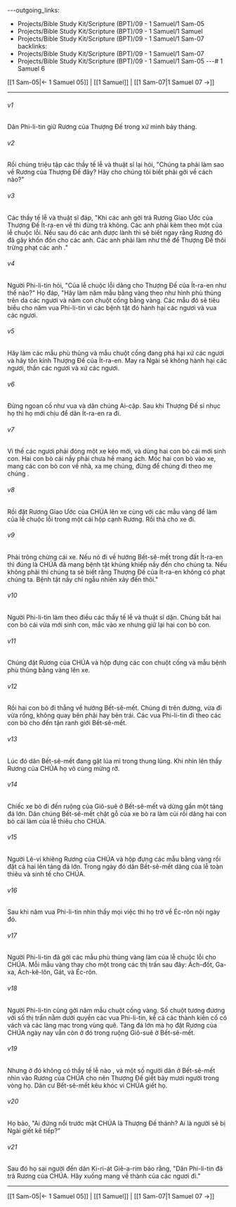 ---outgoing_links:
  - Projects/Bible Study Kit/Scripture (BPT)/09 - 1 Samuel/1 Sam-05
  - Projects/Bible Study Kit/Scripture (BPT)/09 - 1 Samuel/1 Samuel
  - Projects/Bible Study Kit/Scripture (BPT)/09 - 1 Samuel/1 Sam-07
backlinks:
  - Projects/Bible Study Kit/Scripture (BPT)/09 - 1 Samuel/1 Sam-07
  - Projects/Bible Study Kit/Scripture (BPT)/09 - 1 Samuel/1 Sam-05
---# 1 Samuel 6

[[1 Sam-05|← 1 Samuel 05]] | [[1 Samuel]] | [[1 Sam-07|1 Samuel 07 →]]
***



###### v1 
Dân Phi-li-tin giữ Rương của Thượng Đế trong xứ mình bảy tháng. 

###### v2 
Rồi chúng triệu tập các thầy tế lễ và thuật sĩ lại hỏi, "Chúng ta phải làm sao về Rương của Thượng Đế đây? Hãy cho chúng tôi biết phải gởi về cách nào?" 

###### v3 
Các thầy tế lễ và thuật sĩ đáp, "Khi các anh gởi trả Rương Giao Ước của Thượng Đế Ít-ra-en về thì đừng trả không. Các anh phải kèm theo một của lễ chuộc lỗi. Nếu sau đó các anh được lành thì sẽ biết ngay rằng Rương đó đã gây khốn đốn cho các anh. Các anh phải làm như thế để Thượng Đế thôi trừng phạt các anh ." 

###### v4 
Người Phi-li-tin hỏi, "Của lễ chuộc lỗi dâng cho Thượng Đế của Ít-ra-en như thế nào?" Họ đáp, "Hãy làm năm mẫu bằng vàng theo như hình phù thủng trên da các ngươi và năm con chuột cống bằng vàng. Các mẫu đó sẽ tiêu biểu cho năm vua Phi-li-tin vì các bệnh tật đó hành hại các ngươi và vua các ngươi. 

###### v5 
Hãy làm các mẫu phù thủng và mẫu chuột cống đang phá hại xứ các ngươi và hãy tôn kính Thượng Đế của Ít-ra-en. May ra Ngài sẽ không hành hại các ngươi, thần các ngươi và xứ các ngươi. 

###### v6 
Đừng ngoan cố như vua và dân chúng Ai-cập. Sau khi Thượng Đế sỉ nhục họ thì họ mới chịu để dân Ít-ra-en ra đi. 

###### v7 
Vì thế các ngươi phải đóng một xe kéo mới, và dùng hai con bò cái mới sinh con. Hai con bò cái nầy phải chưa hề mang ách. Móc hai con bò vào xe, mang các con bò con về nhà, xa mẹ chúng, đừng để chúng đi theo mẹ chúng . 

###### v8 
Rồi đặt Rương Giao Ước của CHÚA lên xe cùng với các mẫu vàng để làm của lễ chuộc lỗi trong một cái hộp cạnh Rương. Rồi thả cho xe đi. 

###### v9 
Phải trông chừng cái xe. Nếu nó đi về hướng Bết-sê-mết trong đất Ít-ra-en thì đúng là CHÚA đã mang bệnh tật khủng khiếp nầy đến cho chúng ta. Nếu không phải thì chúng ta sẽ biết rằng Thượng Đế của Ít-ra-en không có phạt chúng ta. Bệnh tật nầy chỉ ngẫu nhiên xảy đến thôi." 

###### v10 
Người Phi-li-tin làm theo điều các thầy tế lễ và thuật sĩ dặn. Chúng bắt hai con bò cái vừa mới sinh con, mắc vào xe nhưng giữ lại hai con bò con. 

###### v11 
Chúng đặt Rương của CHÚA và hộp đựng các con chuột cống và mẫu bệnh phù thũng bằng vàng lên xe. 

###### v12 
Rồi hai con bò đi thẳng về hướng Bết-sê-mết. Chúng đi trên đường, vừa đi vừa rống, không quay bên phải hay bên trái. Các vua Phi-li-tin đi theo các con bò cho đến tận ranh giới Bết-sê-mết. 

###### v13 
Lúc đó dân Bết-sê-mết đang gặt lúa mì trong thung lũng. Khi nhìn lên thấy Rương của CHÚA họ vô cùng mừng rỡ. 

###### v14 
Chiếc xe bò đi đến ruộng của Giô-suê ở Bết-sê-mết và dừng gần một tảng đá lớn. Dân chúng Bết-sê-mết chặt gỗ của xe bò ra làm củi rồi dâng hai con bò cái làm của lễ thiêu cho CHÚA. 

###### v15 
Người Lê-vi khiêng Rương của CHÚA và hộp đựng các mẫu bằng vàng rồi đặt cả hai lên tảng đá lớn. Trong ngày đó dân Bết-sê-mết dâng của lễ toàn thiêu và sinh tế cho CHÚA. 

###### v16 
Sau khi năm vua Phi-li-tin nhìn thấy mọi việc thì họ trở về Éc-rôn nội ngày đó. 

###### v17 
Người Phi-li-tin đã gởi các mẫu phù thủng vàng làm của lễ chuộc lỗi cho CHÚA. Mỗi mẫu vàng thay cho một trong các thị trấn sau đây: Ách-đốt, Ga-xa, Ách-kê-lôn, Gát, và Éc-rôn. 

###### v18 
Người Phi-li-tin cũng gởi năm mẫu chuột cống vàng. Số chuột tương đương với số thị trấn nằm dưới quyền các vua Phi-li-tin, kể cả các thành kiên cố có vách và các làng mạc trong vùng quê. Tảng đá lớn mà họ đặt Rương của CHÚA ngày nay vẫn còn ở đó trong ruộng Giô-suê ở Bết-sê-mết. 

###### v19 
Nhưng ở đó không có thầy tế lễ nào , và một số người dân ở Bết-sê-mết nhìn vào Rương của CHÚA cho nên Thượng Đế giết bảy mươi người trong vòng họ. Dân cư Bết-sê-mết kêu khóc vì CHÚA giết họ. 

###### v20 
Họ bảo, "Ai đứng nổi trước mặt CHÚA là Thượng Đế thánh? Ai là người sẽ bị Ngài giết kế tiếp?" 

###### v21 
Sau đó họ sai người đến dân Ki-ri-át Giê-a-rim bảo rằng, "Dân Phi-li-tin đã trả Rương của CHÚA. Hãy xuống mang về thành của các ngươi đi."

***
[[1 Sam-05|← 1 Samuel 05]] | [[1 Samuel]] | [[1 Sam-07|1 Samuel 07 →]]

